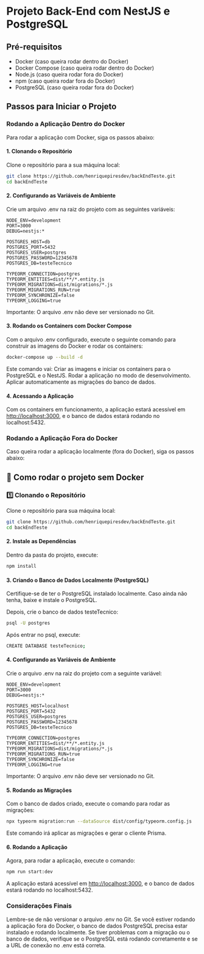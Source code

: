 # Projeto Back-End com NestJS e PostgreSQL

## Pré-requisitos

- Docker (caso queira rodar dentro do Docker)
- Docker Compose (caso queira rodar dentro do Docker)
- Node.js (caso queira rodar fora do Docker)
- npm (caso queira rodar fora do Docker)
- PostgreSQL (caso queira rodar fora do Docker)

## Passos para Iniciar o Projeto

### Rodando a Aplicação Dentro do Docker

Para rodar a aplicação com Docker, siga os passos abaixo:

#### 1. Clonando o Repositório

Clone o repositório para a sua máquina local:

```bash
git clone https://github.com/henriquepiresdev/backEndTeste.git
cd backEndTeste
```

#### 2. Configurando as Variáveis de Ambiente

Crie um arquivo .env na raiz do projeto com as seguintes variáveis:
```env
NODE_ENV=development
PORT=3000
DEBUG=nestjs:*

POSTGRES_HOST=db
POSTGRES_PORT=5432
POSTGRES_USER=postgres
POSTGRES_PASSWORD=12345678
POSTGRES_DB=testeTecnico

TYPEORM_CONNECTION=postgres
TYPEORM_ENTITIES=dist/**/*.entity.js
TYPEORM_MIGRATIONS=dist/migrations/*.js
TYPEORM_MIGRATIONS_RUN=true
TYPEORM_SYNCHRONIZE=false
TYPEORM_LOGGING=true

```

Importante: O arquivo .env não deve ser versionado no Git.

#### 3. Rodando os Containers com Docker Compose

Com o arquivo .env configurado, execute o seguinte comando para construir as imagens do Docker e rodar os containers:

```bash
docker-compose up --build -d
```

Este comando vai:
Criar as imagens e iniciar os containers para o PostgreSQL e o NestJS.
Rodar a aplicação no modo de desenvolvimento.
Aplicar automaticamente as migrações do banco de dados.

#### 4. Acessando a Aplicação

Com os containers em funcionamento, a aplicação estará acessível em <http://localhost:3000>, e o banco de dados estará rodando no localhost:5432.

### Rodando a Aplicação Fora do Docker

Caso queira rodar a aplicação localmente (fora do Docker), siga os passos abaixo:



## 🚀 Como rodar o projeto sem Docker

### 1️⃣ Clonando o Repositório

Clone o repositório para sua máquina local:

```bash
git clone https://github.com/henriquepiresdev/backEndTeste.git
cd backEndTeste
````

#### 2. Instale as Dependências

Dentro da pasta do projeto, execute:

```bash
npm install
 ```

#### 3. Criando o Banco de Dados Localmente (PostgreSQL)

Certifique-se de ter o PostgreSQL instalado localmente. Caso ainda não tenha, baixe e instale o PostgreSQL.

Depois, crie o banco de dados testeTecnico:

```bash
psql -U postgres
```

Após entrar no psql, execute:

```bash
CREATE DATABASE testeTecnico;
 ```

#### 4. Configurando as Variáveis de Ambiente

Crie o arquivo .env na raiz do projeto com a seguinte variável:

```env
NODE_ENV=development
PORT=3000
DEBUG=nestjs:*

POSTGRES_HOST=localhost
POSTGRES_PORT=5432
POSTGRES_USER=postgres
POSTGRES_PASSWORD=12345678
POSTGRES_DB=testeTecnico

TYPEORM_CONNECTION=postgres
TYPEORM_ENTITIES=dist/**/*.entity.js
TYPEORM_MIGRATIONS=dist/migrations/*.js
TYPEORM_MIGRATIONS_RUN=true
TYPEORM_SYNCHRONIZE=false
TYPEORM_LOGGING=true
```

Importante: O arquivo .env não deve ser versionado no Git.

#### 5. Rodando as Migrações

Com o banco de dados criado, execute o comando para rodar as migrações:

```bash
npx typeorm migration:run --dataSource dist/config/typeorm.config.js
 ```

Este comando irá aplicar as migrações e gerar o cliente Prisma.

#### 6. Rodando a Aplicação

Agora, para rodar a aplicação, execute o comando:

```bash
npm run start:dev
 ```

A aplicação estará acessível em <http://localhost:3000>, e o banco de dados estará rodando no localhost:5432.

### Considerações Finais

Lembre-se de não versionar o arquivo .env no Git.
Se você estiver rodando a aplicação fora do Docker, o banco de dados PostgreSQL precisa estar instalado e rodando localmente.
Se tiver problemas com a migração ou o banco de dados, verifique se o PostgreSQL está rodando corretamente e se a URL de conexão no .env está correta.
